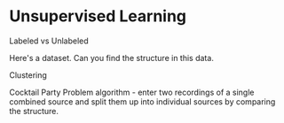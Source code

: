 # Unsupervised Learning

Labeled vs Unlabeled

Here's a dataset. Can you find the structure in this data.

Clustering

Cocktail Party Problem algorithm - enter two recordings of a single combined source and split them up into individual sources by comparing the structure.